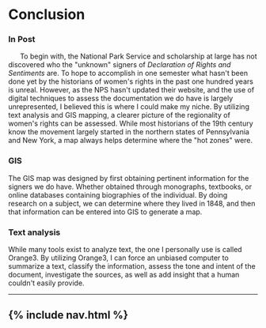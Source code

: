# Conclusion

### In Post
&nbsp;&nbsp;&nbsp;&nbsp;&nbsp;&nbsp;To begin with, the National Park Service and scholarship at large has not discovered who the "unknown" signers of *Declaration of Rights and Sentiments* are. To hope to accomplish in one semester what hasn't been done yet by the historians of women's rights in the past one hundred years is unreal. However, as the NPS hasn't updated their website, and the use of digital techniques to assess the documentation we do have is largely unrepresented, I believed this is where I could make my niche. By utilizing text analysis and GIS mapping, a clearer picture of the regionality of women's rights can be assessed. While most historians of the 19th century know the movement largely started in the northern states of Pennsylvania and New York, a map always helps determine where the "hot zones" were.

### GIS
The GIS map was designed by first obtaining pertinent information for the signers we do have. Whether obtained through monographs, textbooks, or online databases containing biographies of the individual. By doing research on a subject, we can determine where they lived in 1848, and then that information can be entered into GIS to generate a map.

### Text analysis
While many tools exist to analyze text, the one I personally use is called Orange3.
By utilizing Orange3, I can force an unbiased computer to summarize a text, classify the information, assess the tone and intent of the document, investigate the sources, as well as add insight that a human couldn't easily provide.


---
{% include nav.html %}
---
